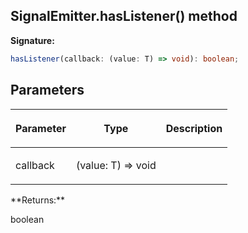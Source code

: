 
## SignalEmitter.hasListener() method

**Signature:**

```typescript
hasListener(callback: (value: T) => void): boolean;
```

## Parameters

<table><thead><tr><th>

Parameter


</th><th>

Type


</th><th>

Description


</th></tr></thead>
<tbody><tr><td>

callback


</td><td>

(value: T) =&gt; void


</td><td>


</td></tr>
</tbody></table>
**Returns:**

boolean

